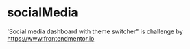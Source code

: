 # socialMedia
'Social media dashboard with theme switcher" is challenge by https://www.frontendmentor.io
